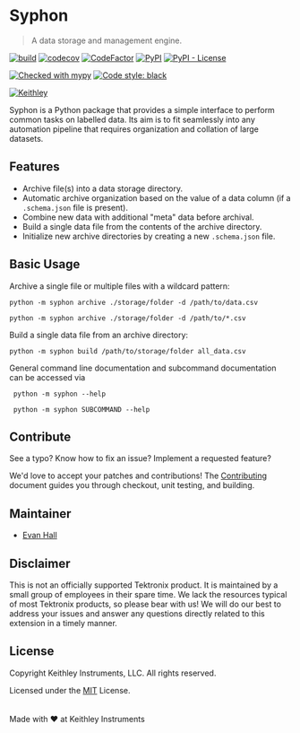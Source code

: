# Syphon

> A data storage and management engine.

[![build](https://api.travis-ci.com/tektronix/syphon.svg?branch=master)](https://travis-ci.com/tektronix/syphon) [![codecov](https://codecov.io/gh/tektronix/syphon/branch/master/graph/badge.svg)](https://codecov.io/gh/tektronix/syphon) [![CodeFactor](https://www.codefactor.io/repository/github/tektronix/syphon/badge)](https://www.codefactor.io/repository/github/tektronix/syphon) [![PyPI](https://img.shields.io/pypi/v/syphon.svg)](https://pypi.org/project/syphon/) [![PyPI - License](https://img.shields.io/pypi/l/syphon.svg)](https://pypi.org/project/syphon/)

[![Checked with mypy](http://www.mypy-lang.org/static/mypy_badge.svg)](http://mypy-lang.org/) [![Code style: black](https://img.shields.io/badge/code%20style-black-000000.svg)](https://github.com/ambv/black)

[![Keithley](https://tektronix.github.io/media/Keithley-opensource_badge-flat.svg)](https://github.com/tektronix)

Syphon is a Python package that provides a simple interface to perform common tasks on labelled data.  Its aim is to fit seamlessly into any automation pipeline that requires organization and collation of large datasets.


## Features

* Archive file(s) into a data storage directory.
* Automatic archive organization based on the value of a data column (if a `.schema.json` file is present).
* Combine new data with additional "meta" data before archival.
* Build a single data file from the contents of the archive directory.
* Initialize new archive directories by creating a new `.schema.json` file.


## Basic Usage

Archive a single file or multiple files with a wildcard pattern:
```
python -m syphon archive ./storage/folder -d /path/to/data.csv

python -m syphon archive ./storage/folder -d /path/to/*.csv
```

Build a single data file from an archive directory:
```
python -m syphon build /path/to/storage/folder all_data.csv
```

General command line documentation and subcommand documentation can be accessed via
```
 python -m syphon --help

 python -m syphon SUBCOMMAND --help
```


## Contribute

See a typo? Know how to fix an issue? Implement a requested feature?

We'd love to accept your patches and contributions! The [Contributing](CONTRIBUTING.md) document guides you through checkout, unit testing, and building.


## Maintainer

* [Evan Hall](https://github.com/ethall)


## Disclaimer

This is not an officially supported Tektronix product. It is maintained by a small group of employees in their spare time. We lack the resources typical of most Tektronix products, so please bear with us! We will do our best to address your issues and answer any questions directly related to this extension in a timely manner.


## License

Copyright Keithley Instruments, LLC. All rights reserved.

Licensed under the [MIT](LICENSE) License.
<br/>
<br/>
<br/>
Made with &#10084; at Keithley Instruments
